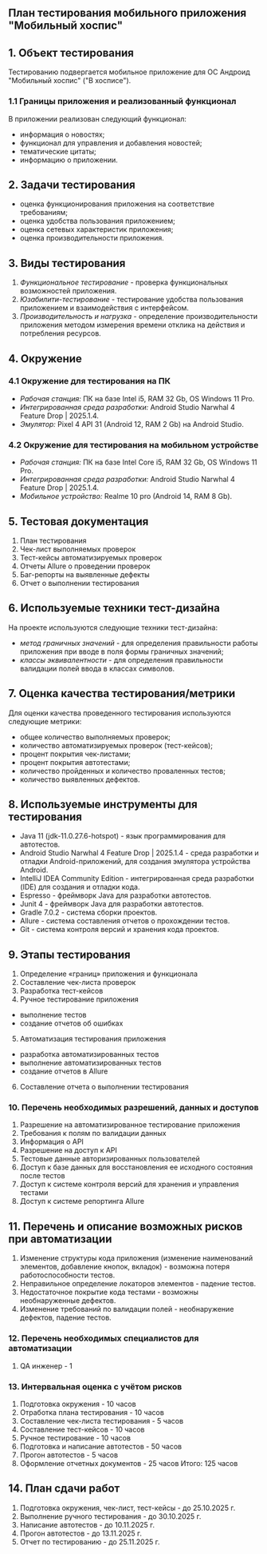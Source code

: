 ## План тестирования мобильного приложения "Мобильный хоспис"

## 1. Объект тестирования

Тестированию подвергается мобильное приложение для ОС Андроид "Мобильный хоспис" ("В хосписе").

### 1.1 Границы приложения и реализованный функционал

В приложении реализован следующий функционал:

- информация о новостях;
- функционал для управления и добавления новостей;
- тематические цитаты;
- информацию о приложении.

## 2. Задачи тестирования

- оценка функционирования приложения на соответствие требованиям;
- оценка удобства пользования приложением;
- оценка сетевых характеристик приложения;
- оценка производительности приложения.

## 3. Виды тестирования

1. _Функциональное тестирование_ - проверка функциональных возможностей приложения.
2. _Юзабилити-тестирование_ - тестирование удобства пользования приложением и взаимодействия с интерфейсом.
3. _Производительность и нагрузка_ - определение производительности приложения методом измерения времени отклика на действия и потребления ресурсов.

## 4. Окружение

### 4.1 Окружение для тестирования на ПК

- _Рабочая станция:_ ПК на базе Intel i5, RAM 32 Gb, OS Windows 11 Pro.
- _Интегрированная среда разработки:_ Android Studio Narwhal 4 Feature Drop | 2025.1.4.
- _Эмулятор:_ Pixel 4 API 31 (Android 12, RAM 2 Gb) на Android Studio.

### 4.2 Окружение для тестирования на мобильном устройстве

- _Рабочая станция:_ ПК на базе Intel Core i5, RAM 32 Gb, OS Windows 11 Pro.
- _Интегрированная среда разработки:_ Android Studio Narwhal 4 Feature Drop | 2025.1.4.
- _Мобильное устройство:_ Realme 10 pro (Android 14, RAM 8 Gb).

## 5. Тестовая документация

1. План тестирования
2. Чек-лист выполняемых проверок
3. Тест-кейсы автоматизируемых проверок
4. Отчеты Allure о проведении проверок
5. Баг-репорты на выявленные дефекты
6. Отчет о выполнении тестирования

## 6. Используемые техники тест-дизайна

На проекте используются следующие техники тест-дизайна:

- _метод граничных значений_ - для определения правильности работы приложения при вводе в поля формы граничных значений;
- _классы эквивалентности_ - для определения правильности валидации полей ввода в классах символов.

## 7. Оценка качества тестирования/метрики

Для оценки качества проведенного тестирования используются следующие метрики:

- общее количество выполняемых проверок;
- количество автоматизируемых проверок (тест-кейсов);
- процент покрытия чек-листами;
- процент покрытия автотестами;
- количество пройденных и количество проваленных тестов;
- количество выявленных дефектов.

## 8. Используемые инструменты для тестирования

- Java 11 (jdk-11.0.27.6-hotspot) - язык программирования для автотестов.
- Android Studio Narwhal 4 Feature Drop | 2025.1.4 - среда разработки и отладки Android-приложений, для создания эмулятора устройства Android.
- IntelliJ IDEA Community Edition - интегрированная среда разработки (IDE) для создания и отладки кода.
- Espresso - фреймворк Java для разработки автотестов.
- Junit 4 - фреймворк Java для разработки автотестов.
- Gradle 7.0.2 - система сборки проектов.
- Allure - система составления отчетов о прохождении тестов.
- Git - система контроля версий и хранения кода проектов.

## 9. Этапы тестирования

1.  Определение «границ» приложения и функционала
2.  Составление чек-листа проверок
3.  Разработка тест-кейсов
4.  Ручное тестирование приложения

- выполнение тестов
- создание отчетов об ошибках

5.  Автоматизация тестирования приложения

- разработка автоматизированных тестов
- выполнение автоматизированных тестов
- создание отчетов в Allure

6.  Составление отчета о выполнении тестирования

### 10. Перечень необходимых разрешений, данных и доступов

1. Разрешение на автоматизированное тестирование приложения
2. Требования к полям по валидации данных
3. Информация о API
4. Разрешение на доступ к API
5. Тестовые данные авторизированных пользователей
6. Доступ к базе данных для восстановления ее исходного состояния после тестов
7. Доступ к системе контроля версий для хранения и управления тестами
8. Доступ к системе репортинга Allure

## 11. Перечень и описание возможных рисков при автоматизации

1. Изменение структуры кода приложения (изменение наименований элементов, добавление кнопок, вкладок) - возможна потеря работоспособности тестов.
2. Неправильное определение локаторов элементов - падение тестов.
3. Недостаточное покрытие кода тестами - возможны необнаруженные дефектов.
4. Изменение требований по валидации полей - необнаружение дефектов, падение тестов.

### 12. Перечень необходимых специалистов для автоматизации

1. QA инженер - 1

### 13. Интервальная оценка с учётом рисков

1. Подготовка окружения - 10 часов
2. Отработка плана тестирования - 10 часов
3. Составление чек-листа тестирования - 5 часов
4. Составление тест-кейсов - 10 часов
5. Ручное тестирование - 10 часов
6. Подготовка и написание автотестов - 50 часов
7. Прогон автотестов - 5 часов
8. Оформление отчетных документов - 25 часов
   Итого: 125 часов

## 14. План сдачи работ

1. Подготовка окружения, чек-лист, тест-кейсы - до 25.10.2025 г.
2. Выполнение ручного тестирования - до 30.10.2025 г.
3. Написание автотестов - до 10.11.2025 г.
4. Прогон автотестов - до 13.11.2025 г.
5. Отчет по тестированию - до 25.11.2025 г.
